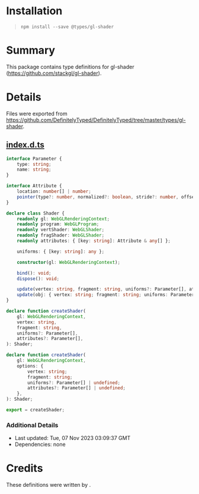 # Installation
> `npm install --save @types/gl-shader`

# Summary
This package contains type definitions for gl-shader (https://github.com/stackgl/gl-shader).

# Details
Files were exported from https://github.com/DefinitelyTyped/DefinitelyTyped/tree/master/types/gl-shader.
## [index.d.ts](https://github.com/DefinitelyTyped/DefinitelyTyped/tree/master/types/gl-shader/index.d.ts)
````ts
interface Parameter {
    type: string;
    name: string;
}

interface Attribute {
    location: number[] | number;
    pointer(type?: number, normalized?: boolean, stride?: number, offset?: number): number;
}

declare class Shader {
    readonly gl: WebGLRenderingContext;
    readonly program: WebGLProgram;
    readonly vertShader: WebGLShader;
    readonly fragShader: WebGLShader;
    readonly attributes: { [key: string]: Attribute & any[] };

    uniforms: { [key: string]: any };

    constructor(gl: WebGLRenderingContext);

    bind(): void;
    dispose(): void;

    update(vertex: string, fragment: string, uniforms?: Parameter[], attributes?: Parameter[]): void;
    update(obj: { vertex: string; fragment: string; uniforms: Parameter[]; attributes: Parameter[] }): void;
}

declare function createShader(
    gl: WebGLRenderingContext,
    vertex: string,
    fragment: string,
    uniforms?: Parameter[],
    attributes?: Parameter[],
): Shader;

declare function createShader(
    gl: WebGLRenderingContext,
    options: {
        vertex: string;
        fragment: string;
        uniforms?: Parameter[] | undefined;
        attributes?: Parameter[] | undefined;
    },
): Shader;

export = createShader;

````

### Additional Details
 * Last updated: Tue, 07 Nov 2023 03:09:37 GMT
 * Dependencies: none

# Credits
These definitions were written by .
